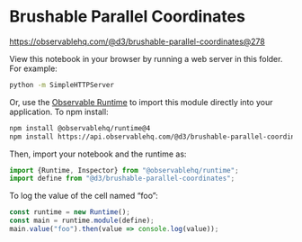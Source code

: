 # Brushable Parallel Coordinates

https://observablehq.com/@d3/brushable-parallel-coordinates@278

View this notebook in your browser by running a web server in this folder. For
example:

~~~sh
python -m SimpleHTTPServer
~~~

Or, use the [Observable Runtime](https://github.com/observablehq/runtime) to
import this module directly into your application. To npm install:

~~~sh
npm install @observablehq/runtime@4
npm install https://api.observablehq.com/@d3/brushable-parallel-coordinates.tgz?v=3
~~~

Then, import your notebook and the runtime as:

~~~js
import {Runtime, Inspector} from "@observablehq/runtime";
import define from "@d3/brushable-parallel-coordinates";
~~~

To log the value of the cell named “foo”:

~~~js
const runtime = new Runtime();
const main = runtime.module(define);
main.value("foo").then(value => console.log(value));
~~~
